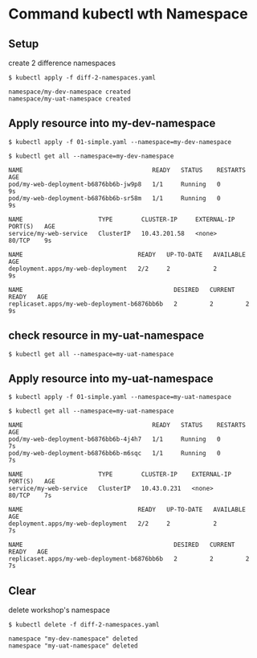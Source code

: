# Command kubectl wth Namespace

## Setup

create 2 difference namespaces

```shell
$ kubectl apply -f diff-2-namespaces.yaml

namespace/my-dev-namespace created
namespace/my-uat-namespace created
```

## Apply resource into my-dev-namespace

```shell
$ kubectl apply -f 01-simple.yaml --namespace=my-dev-namespace
```

```shell
$ kubectl get all --namespace=my-dev-namespace 

NAME                                    READY   STATUS    RESTARTS   AGE
pod/my-web-deployment-b6876bb6b-jw9p8   1/1     Running   0          9s
pod/my-web-deployment-b6876bb6b-sr58m   1/1     Running   0          9s

NAME                     TYPE        CLUSTER-IP     EXTERNAL-IP   PORT(S)   AGE
service/my-web-service   ClusterIP   10.43.201.58   <none>        80/TCP    9s

NAME                                READY   UP-TO-DATE   AVAILABLE   AGE
deployment.apps/my-web-deployment   2/2     2            2           9s

NAME                                          DESIRED   CURRENT   READY   AGE
replicaset.apps/my-web-deployment-b6876bb6b   2         2         2       9s
```

## check resource in my-uat-namespace

```shell
$ kubectl get all --namespace=my-uat-namespace
```

## Apply resource into my-uat-namespace

```shell
$ kubectl apply -f 01-simple.yaml --namespace=my-uat-namespace
```

```shell
$ kubectl get all --namespace=my-uat-namespace 

NAME                                    READY   STATUS    RESTARTS   AGE
pod/my-web-deployment-b6876bb6b-4j4h7   1/1     Running   0          7s
pod/my-web-deployment-b6876bb6b-m6sqc   1/1     Running   0          7s

NAME                     TYPE        CLUSTER-IP    EXTERNAL-IP   PORT(S)   AGE
service/my-web-service   ClusterIP   10.43.0.231   <none>        80/TCP    7s

NAME                                READY   UP-TO-DATE   AVAILABLE   AGE
deployment.apps/my-web-deployment   2/2     2            2           7s

NAME                                          DESIRED   CURRENT   READY   AGE
replicaset.apps/my-web-deployment-b6876bb6b   2         2         2       7s
```

## Clear

delete workshop's namespace

```shell
$ kubectl delete -f diff-2-namespaces.yaml

namespace "my-dev-namespace" deleted
namespace "my-uat-namespace" deleted
```